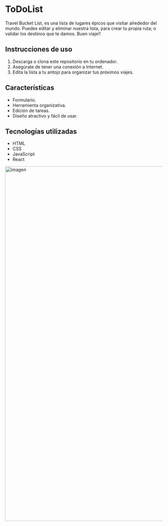 # ToDoList

Travel Bucket List, es una lista de lugares épicos que visitar alrededor del mundo.
Puedes editar y eliminar nuestra lista, para crear tu propia ruta; o validar los destinos que te damos.
Buen viaje!!

## Instrucciones de uso
1. Descarga o clona este repositorio en tu ordenador.
2. Asegúrate de tener una conexión a Internet.
4. Edita la lista a tu antojo para organizar tus próximos viajes.

## Características
- Formulario.
- Herramienta organizativa.
- Edición de tareas.
- Diseño atractivo y fácil de usar.

## Tecnologías utilizadas
- HTML
- CSS
- JavaScript
- React
<img width="1135" alt="imagen" src="https://user-images.githubusercontent.com/119872787/217528156-47d8ea86-8bc9-4ceb-a85e-c8e6cfdf1d97.png">
